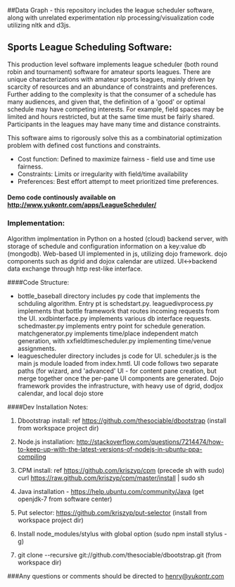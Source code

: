 ##Data Graph - this repository includes the league scheduler software, along with unrelated experimentation nlp processing/visualization code utilizing nltk and d3js.

Sports League Scheduling Software:
-------------------------
This production level software implements league scheduler (both round robin and tournament) software for amateur sports leagues.  There are unique characterizations with amateur sports leagues, mainly driven by scarcity of resources and an abundance of constraints and preferences.  Further adding to the complexity is that the consumer of a schedule has many audiences, and given that, the definition of a 'good' or optimal schedule may have competing interests.  For example, field spaces may be limited and hours restricted, but at the same time must be fairly shared.  Participants in the leagues may have many time and distance constraints.  

This software aims to rigorously solve this as a combinatorial optimization problem with defined cost functions and constraints.

- Cost function:  Defined to maximize fairness - field use and time use fairness.
- Constraints: Limits or irregularity with field/time availability
- Preferences: Best effort attempt to meet prioritized time preferences.

#### Demo code continously available on http://www.yukontr.com/apps/LeagueScheduler/

### Implementation:
Algorithm implmentation in Python on a hosted (cloud) backend server, with storage of schedule and configuration information on a key:value db (mongodb).  Web-based UI implemented in js, utilizing dojo framework.  dojo components such as dgrid and dojox calendar are utiized.  UI<->backend data exchange through http rest-like interface.

####Code Structure:
* bottle_baseball directory includes py code that implements the schduling algorithm.  Entry pt is schedstart.py.  leaguedivprocess.py implements that bottle framework that routes incoming requests from the UI.  xxdbinterface.py implements various db interface requests.  schedmaster.py implements entry point for schedule generation.  matchgenerator.py implements time/place independent match generation, with xxfieldtimescheduler.py implementing time/venue assignments.
* leaguescheduler directory includes js code for UI.  scheduler.js is the main js module loaded from index.hmtl.  UI code follows two separate paths (for wizard, and 'advanced' UI - for content pane creation, but merge together once the per-pane UI components are generated.  Dojo framework provides the infrastructure, with heavy use of dgrid, dodjox calendar, and local dojo store


####Dev Installation Notes:
1. Dbootstrap install: ref https://github.com/thesociable/dbootstrap (install from workspace project dir)

2. Node.js installation: http://stackoverflow.com/questions/7214474/how-to-keep-up-with-the-latest-versions-of-nodejs-in-ubuntu-ppa-compiling

3. CPM install: ref https://github.com/kriszyp/cpm  (precede sh with sudo) curl https://raw.github.com/kriszyp/cpm/master/install | sudo sh

4. Java installation - https://help.ubuntu.com/community/Java  (get openjdk-7 from software center)

5. Put selector: https://github.com/kriszyp/put-selector (install from workspace project dir)

6. Install node_modules/stylus with global option (sudo npm install stylus -g)

7. git clone --recursive git://github.com/thesociable/dbootstrap.git (from workspace dir)

###Any questions or comments should be directed to henry@yukontr.com

